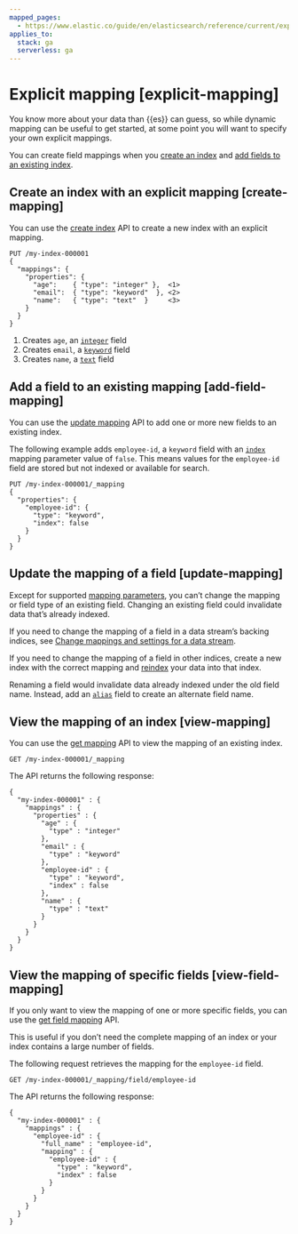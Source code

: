 ```yaml
---
mapped_pages:
  - https://www.elastic.co/guide/en/elasticsearch/reference/current/explicit-mapping.html
applies_to:
  stack: ga
  serverless: ga
---
```


# Explicit mapping [explicit-mapping]

You know more about your data than {{es}} can guess, so while dynamic mapping can be useful to get started, at some point you will want to specify your own explicit mappings.

You can create field mappings when you [create an index](#create-mapping) and [add fields to an existing index](#add-field-mapping).


## Create an index with an explicit mapping [create-mapping]

You can use the [create index](https://www.elastic.co/docs/api/doc/elasticsearch/operation/operation-indices-create) API to create a new index with an explicit mapping.

```console
PUT /my-index-000001
{
  "mappings": {
    "properties": {
      "age":    { "type": "integer" },  <1>
      "email":  { "type": "keyword"  }, <2>
      "name":   { "type": "text"  }     <3>
    }
  }
}
```

1. Creates `age`, an [`integer`](elasticsearch://reference/elasticsearch/mapping-reference/number.md) field
2. Creates `email`, a [`keyword`](elasticsearch://reference/elasticsearch/mapping-reference/keyword.md) field
3. Creates `name`, a [`text`](elasticsearch://reference/elasticsearch/mapping-reference/text.md) field



## Add a field to an existing mapping [add-field-mapping]

You can use the [update mapping](https://www.elastic.co/docs/api/doc/elasticsearch/operation/operation-indices-put-mapping) API to add one or more new fields to an existing index.

The following example adds `employee-id`, a `keyword` field with an [`index`](elasticsearch://reference/elasticsearch/mapping-reference/mapping-index.md) mapping parameter value of `false`. This means values for the `employee-id` field are stored but not indexed or available for search.

```console
PUT /my-index-000001/_mapping
{
  "properties": {
    "employee-id": {
      "type": "keyword",
      "index": false
    }
  }
}
```


## Update the mapping of a field [update-mapping]

Except for supported [mapping parameters](elasticsearch://reference/elasticsearch/mapping-reference/mapping-parameters.md), you can’t change the mapping or field type of an existing field. Changing an existing field could invalidate data that’s already indexed.

If you need to change the mapping of a field in a data stream’s backing indices, see [Change mappings and settings for a data stream](../data-streams/modify-data-stream.md#data-streams-change-mappings-and-settings).

If you need to change the mapping of a field in other indices, create a new index with the correct mapping and [reindex](https://www.elastic.co/docs/api/doc/elasticsearch/operation/operation-reindex) your data into that index.

Renaming a field would invalidate data already indexed under the old field name. Instead, add an [`alias`](elasticsearch://reference/elasticsearch/mapping-reference/field-alias.md) field to create an alternate field name.


## View the mapping of an index [view-mapping]

You can use the [get mapping](https://www.elastic.co/docs/api/doc/elasticsearch/operation/operation-indices-get-mapping) API to view the mapping of an existing index.

```console
GET /my-index-000001/_mapping
```

The API returns the following response:

```console-result
{
  "my-index-000001" : {
    "mappings" : {
      "properties" : {
        "age" : {
          "type" : "integer"
        },
        "email" : {
          "type" : "keyword"
        },
        "employee-id" : {
          "type" : "keyword",
          "index" : false
        },
        "name" : {
          "type" : "text"
        }
      }
    }
  }
}
```


## View the mapping of specific fields [view-field-mapping]

If you only want to view the mapping of one or more specific fields, you can use the [get field mapping](https://www.elastic.co/docs/api/doc/elasticsearch/operation/operation-indices-get-mapping) API.

This is useful if you don’t need the complete mapping of an index or your index contains a large number of fields.

The following request retrieves the mapping for the `employee-id` field.

```console
GET /my-index-000001/_mapping/field/employee-id
```

The API returns the following response:

```console-result
{
  "my-index-000001" : {
    "mappings" : {
      "employee-id" : {
        "full_name" : "employee-id",
        "mapping" : {
          "employee-id" : {
            "type" : "keyword",
            "index" : false
          }
        }
      }
    }
  }
}
```

